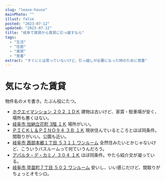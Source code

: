 ```yaml
---
slug: "lease-house"
mainPhoto: ""
illust: false
posted: "2023-07-12"
updated: "2023-07-12"
title: "岐阜で賃貸から賃貸に引っ越すなら"
tags:
  - "生活"
  - "住居"
  - "賃貸"
  - "覚書"
extract: "すぐにとは思っていないけど、引っ越しが必要になった時のために覚書"
---
```


# 気になった賃貸
物件名のメモ書き。たぶん役にたつ。
- [ホクエイマンション ２０２ １ＤＫ](https://www.athome.co.jp/chintai/1036439182/?DOWN=1&BKLISTID=001LPC&sref=list_simple&bi=tatemono)
  建物は古いけど、家賃・駐車場が安く、場所も悪くはない。
- [岐阜市 加納立花町 3階 １Ｋ](https://www.athome.co.jp/chintai/1080835765/?DOWN=1&BKLISTID=001LPC&sref=list_simple&bi=tatemono)
  場所がいい。
- [ＰＩＣＫＬ＆ＰＩＮＯ９４ ３Ｂ １Ｋ](https://www.athome.co.jp/chintai/1083514360/?DOWN=1&BKLISTID=001LPC&sref=list_simple&bi=tatemono)
  現状住んでいるところとほぼ同条件。間取りがいい。公園も近い。
- [岐阜市 茜部本郷１丁目 ５３１１ ワンルーム](https://www.athome.co.jp/chintai/1002960077/?DOWN=1&BKLISTID=001LPC&sref=list_simple&bi=tatemono)
  全然住みたいとかじゃないけど、こういうバスルームって何ていうんだろう。
- [アパルタ・デ・カミノ ３０４ １Ｋ](https://www.athome.co.jp/chintai/1034787682/?DOWN=1&BKLISTID=001LPC&sref=list_simple&bi=tatemono)
  ほぼ同条件。やたら紹介文が凝っている。
- [岐阜市 早苗町７丁目 ５０２ ワンルーム](https://www.athome.co.jp/chintai/1045373946/?DOWN=1&BKLISTID=001LPC&sref=list_simple&bi=tatemono)
  安いし、いい感じだけど、間取りがちょっとオモシロ。